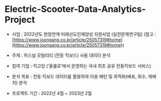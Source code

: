 # Electric-Scooter-Data-Analytics-Project


- 사업 : 2022년도 현장연계 미래선도인재양성 지원사업 (실전문제연구팀)
  (참고 : [https://www.joongang.co.kr/article/25057319#home](https://www.joongang.co.kr/article/25057319#home))

- 주제 : 퍼스널 모빌리티 (전동 킥보드) 사용 데이터 분석

- 참여 기업 : 킥고잉 (’올룰로’에서 운영하는 국내 최초 공유 전동킥보드 서비스)

- 분석 목표 : 전동 킥보드 데이터를 활용하여 이용 패턴 및 최적화(배포, 회수, 재배치) 분석

- 프로젝트 기간 : 2022년 4월 ~ 2023년 2월
